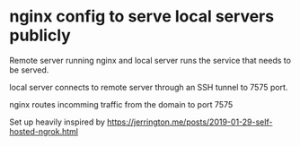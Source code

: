 # nginx config to serve local servers publicly

Remote server running nginx and local server runs the service that needs to be served.

local server connects to remote server through an SSH tunnel to 7575 port.

nginx routes incomming traffic from the domain to port 7575

Set up heavily inspired by https://jerrington.me/posts/2019-01-29-self-hosted-ngrok.html
